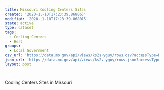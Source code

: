 ```yaml
---
title: Missouri Cooling Centers Sites
created: '2020-11-10T17:23:39.868065'
modified: '2020-11-10T17:23:39.868075'
state: active
type: dataset
tags:
  - Cooling Centers
  - Heat
groups:
  - Local Government
csv_url: 'https://data.mo.gov/api/views/ks2s-yguy/rows.csv?accessType=DOWNLOAD'
json_url: 'https://data.mo.gov/api/views/ks2s-yguy/rows.json?accessType=DOWNLOAD'
layout: post

---
```

Cooling Centers Sites in Missouri
